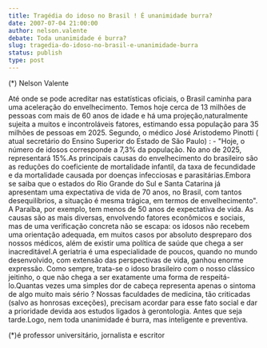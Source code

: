 ```yaml
---
title: Tragédia do idoso no Brasil ! É unanimidade burra?
date: 2007-07-04 21:00:00
author: nelson.valente
debate: Toda unanimidade é burra?
slug: tragedia-do-idoso-no-brasil-e-unanimidade-burra
status: publish 
type: post
---
```


(\*) Nelson Valente  

 Até onde se pode acreditar nas estatísticas oficiais, o Brasil caminha para uma aceleração do envelhecimento. Temos hoje cerca de 13 milhões de pessoas com mais de 60 anos de idade e há uma projeção,naturalmente sujeita a muitos e incontroláveis fatores, estimando essa população para 35 milhões de pessoas em 2025. Segundo, o médico José Aristodemo Pinotti ( atual secretário do Ensino Superior do Estado de São Paulo) : - "Hoje, o número de idosos corresponde a 7,3% da população. No ano de 2025, representará 15%.As principais causas do envelhecimento do brasileiro são as reduções do coeficiente de mortalidade infantil, da taxa de fecundidade e da mortalidade causada por doenças infecciosas e parasitárias.Embora se saiba que o estados do Rio Grande do Sul e Santa Catarina já apresentam uma expectativa de vida de 70 anos, no Brasil, com tantos desequilíbrios, a situação é mesma trágica, em termos de envelhecimento". A Paraíba, por exemplo, tem menos de 50 anos de expectativa de vida. As causas são as mais diversas, envolvendo fatores econômicos e sociais, mas de uma verificação concreta não se escapa: os idosos não recebem uma orientação adequada, em muitos casos por absoluto despreparo dos nossos médicos, além de existir uma política de saúde que chega a ser inacreditável.A geriatria é uma especialidade de poucos, quando no mundo desenvolvido, com extensão das perspectivas de vida, ganhou enorme expressão. Como sempre, trata-se o idoso brasileiro com o nosso clássico jeitinho, o que não chega a ser exatamente uma forma de respeitá-lo.Quantas vezes uma simples dor de cabeça representa apenas o sintoma de algo muito mais sério ? Nossas faculdades de medicina, tão criticadas (salvo as honrosas exceções), precisam acordar para esse fato social e dar a prioridade devida aos estudos ligados à gerontologia. Antes que seja tarde.Logo, nem toda unanimidade é burra, mas inteligente e preventiva.  

 (\*)é professor universitário, jornalista e escritor

